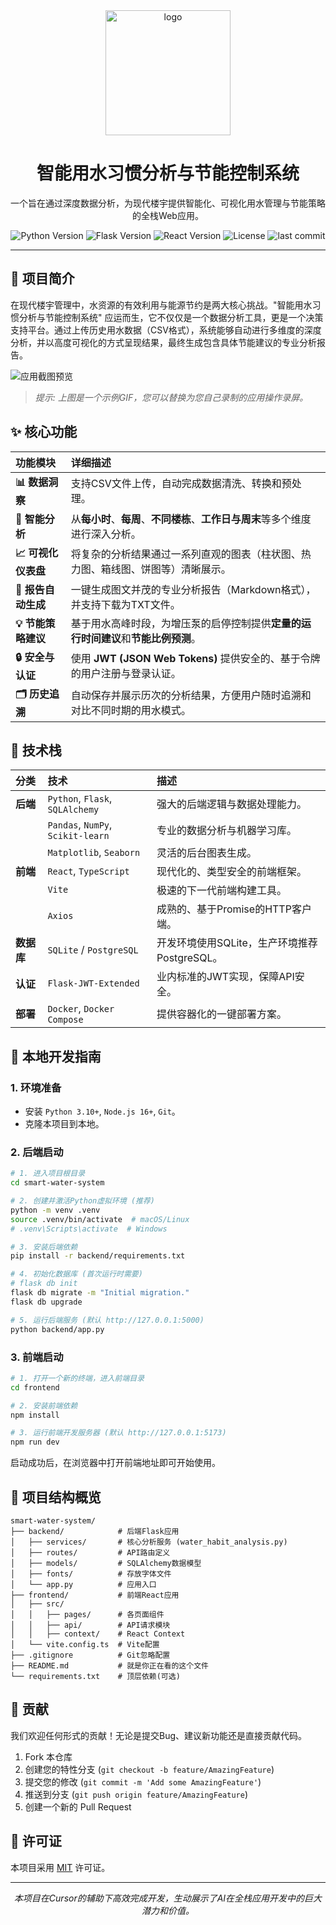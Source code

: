 <div align="center">
  <img src="https://raw.githubusercontent.com/Aiting-for-you/smart-water-system/main/.github/assets/logo.png" alt="logo" width="200"/>

  <h1 align="center">智能用水习惯分析与节能控制系统</h1>
  
  <p align="center">
    一个旨在通过深度数据分析，为现代楼宇提供智能化、可视化用水管理与节能策略的全栈Web应用。
  </p>
  
  <p align="center">
    <img src="https://img.shields.io/badge/Python-3.10%2B-blue?logo=python&logoColor=white" alt="Python Version">
    <img src="https://img.shields.io/badge/Flask-2.x-black?logo=flask&logoColor=white" alt="Flask Version">
    <img src="https://img.shields.io/badge/React-18.x-blue?logo=react&logoColor=white" alt="React Version">
    <img src="https://img.shields.io/badge/License-MIT-green" alt="License">
    <img src="https://img.shields.io/github/last-commit/Aiting-for-you/smart-water-system" alt="last commit">
  </p>
</div>

---

## 🌟 项目简介

在现代楼宇管理中，水资源的有效利用与能源节约是两大核心挑战。"智能用水习惯分析与节能控制系统" 应运而生，它不仅仅是一个数据分析工具，更是一个决策支持平台。通过上传历史用水数据（CSV格式），系统能够自动进行多维度的深度分析，并以高度可视化的方式呈现结果，最终生成包含具体节能建议的专业分析报告。

![应用截图预览](https://raw.githubusercontent.com/Aiting-for-you/smart-water-system/main/.github/assets/preview.gif)
> *提示: 上图是一个示例GIF，您可以替换为您自己录制的应用操作录屏。*

## ✨ 核心功能

| 功能模块 | 详细描述 |
| :--- | :--- |
| **📊 数据洞察** | 支持CSV文件上传，自动完成数据清洗、转换和预处理。 |
| **🧠 智能分析** | 从**每小时**、**每周**、**不同楼栋**、**工作日与周末**等多个维度进行深入分析。|
| **📈 可视化仪表盘** | 将复杂的分析结果通过一系列直观的图表（柱状图、热力图、箱线图、饼图等）清晰展示。|
| **📄 报告自动生成** | 一键生成图文并茂的专业分析报告（Markdown格式），并支持下载为TXT文件。|
| **💡 节能策略建议** | 基于用水高峰时段，为增压泵的启停控制提供**定量的运行时间建议**和**节能比例预测**。|
| **🔒 安全与认证** | 使用 **JWT (JSON Web Tokens)** 提供安全的、基于令牌的用户注册与登录认证。|
| **🗂️ 历史追溯** | 自动保存并展示历次的分析结果，方便用户随时追溯和对比不同时期的用水模式。|

## 🚀 技术栈

| 分类 | 技术 | 描述 |
|:--- |:---|:---|
| **后端** | `Python`, `Flask`, `SQLAlchemy` | 强大的后端逻辑与数据处理能力。 |
| | `Pandas`, `NumPy`, `Scikit-learn` | 专业的数据分析与机器学习库。 |
| | `Matplotlib`, `Seaborn` | 灵活的后台图表生成。 |
| **前端** | `React`, `TypeScript` | 现代化的、类型安全的前端框架。 |
| | `Vite` | 极速的下一代前端构建工具。 |
| | `Axios` | 成熟的、基于Promise的HTTP客户端。 |
| **数据库**| `SQLite` / `PostgreSQL` | 开发环境使用SQLite，生产环境推荐PostgreSQL。 |
| **认证** | `Flask-JWT-Extended` | 业内标准的JWT实现，保障API安全。|
| **部署** | `Docker`, `Docker Compose` | 提供容器化的一键部署方案。 |

## 🔧 本地开发指南

### 1. 环境准备
- 安装 `Python 3.10+`, `Node.js 16+`, `Git`。
- 克隆本项目到本地。

### 2. 后端启动
```bash
# 1. 进入项目根目录
cd smart-water-system

# 2. 创建并激活Python虚拟环境 (推荐)
python -m venv .venv
source .venv/bin/activate  # macOS/Linux
# .venv\Scripts\activate  # Windows

# 3. 安装后端依赖
pip install -r backend/requirements.txt

# 4. 初始化数据库 (首次运行时需要)
# flask db init
flask db migrate -m "Initial migration."
flask db upgrade

# 5. 运行后端服务 (默认 http://127.0.0.1:5000)
python backend/app.py
```

### 3. 前端启动
```bash
# 1. 打开一个新的终端，进入前端目录
cd frontend

# 2. 安装前端依赖
npm install

# 3. 运行前端开发服务器 (默认 http://127.0.0.1:5173)
npm run dev
```
启动成功后，在浏览器中打开前端地址即可开始使用。

## 📁 项目结构概览
```
smart-water-system/
├── backend/            # 后端Flask应用
│   ├── services/       # 核心分析服务 (water_habit_analysis.py)
│   ├── routes/         # API路由定义
│   ├── models/         # SQLAlchemy数据模型
│   ├── fonts/          # 存放字体文件
│   └── app.py          # 应用入口
├── frontend/           # 前端React应用
│   ├── src/
│   │   ├── pages/      # 各页面组件
│   │   ├── api/        # API请求模块
│   │   ├── context/    # React Context
│   └── vite.config.ts  # Vite配置
├── .gitignore          # Git忽略配置
├── README.md           # 就是你正在看的这个文件
└── requirements.txt    # 顶层依赖(可选)
```

## 🤝 贡献
我们欢迎任何形式的贡献！无论是提交Bug、建议新功能还是直接贡献代码。
1.  Fork 本仓库
2.  创建您的特性分支 (`git checkout -b feature/AmazingFeature`)
3.  提交您的修改 (`git commit -m 'Add some AmazingFeature'`)
4.  推送到分支 (`git push origin feature/AmazingFeature`)
5.  创建一个新的 Pull Request

## 📄 许可证
本项目采用 [MIT](https://opensource.org/licenses/MIT) 许可证。

---
<p align="center">
  <em>本项目在Cursor的辅助下高效完成开发，生动展示了AI在全栈应用开发中的巨大潜力和价值。</em>
</p> 